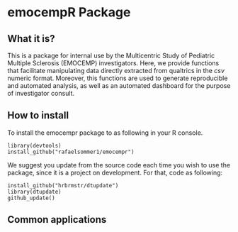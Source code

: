 # emocempR Package
## What it is?
This is a package for internal use by the Multicentric Study of Pediatric Multiple Sclerosis (EMOCEMP) investigators.
Here, we provide functions that facilitate manipulating data directly extracted from qualtrics in the *csv* numeric format.
Moreover, this functions are used to generate reproducible and automated analysis, as well as an automated dashboard for the purpose of investigator consult.

## How to install
To install the emocempr package to as following in your R console.

```
library(devtools)
install_github("rafaelsommer1/emocempr")
```

We suggest you update from the source code each time you wish to use the package, since it is a project on development.
For that, code as following:

```
install_github("hrbrmstr/dtupdate")
library(dtupdate)
github_update()
```
## Common applications
